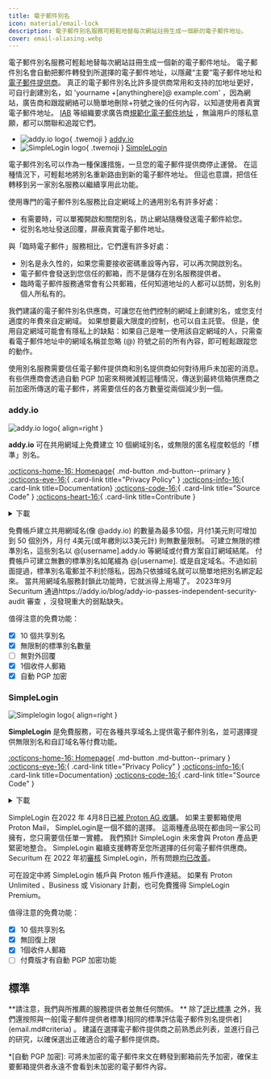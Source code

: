 ```yaml
---
title: 電子郵件別名
icon: material/email-lock
description: 電子郵件別名服務可輕鬆地替每次網站註冊生成一個新的電子郵件地址。
cover: email-aliasing.webp
---
```


電子郵件別名服務可輕鬆地替每次網站註冊生成一個新的電子郵件地址。 電子郵件別名會自動把郵件轉發到所選擇的電子郵件地址，以隱藏“主要”電子郵件地址和[電子郵件提供商](email.md)。 真正的電子郵件別名比許多提供商常用和支持的加地址更好，可自行創建別名，如 'yourname +[anythinghere]@ example.com' ，因為網站，廣告商和跟蹤網絡可以簡單地刪除+符號之後的任何內容，以知道使用者真實電子郵件地址。 [IAB](https://en.wikipedia.org/wiki/Interactive_Advertising_Bureau) 等組織要求廣告商[規範化電子郵件地址](https://shkspr.mobi/blog/2023/01/the-iab-loves-tracking-users-but-it-hates-users-tracking-them) ，無論用戶的隱私意願，都可以關聯和追蹤它們。

<div class="grid cards" markdown>

- ![addy.io logo](assets/img/email-aliasing/addy.svg){ .twemoji } [addy.io](email-aliasing.md#addyio)
- ![SimpleLogin logo](assets/img/email-aliasing/simplelogin.svg){ .twemoji } [SimpleLogin](email-aliasing.md#simplelogin)

</div>

電子郵件別名可以作為一種保護措施，一旦您的電子郵件提供商停止運營。 在這種情況下，可輕鬆地將別名重新路由到新的電子郵件地址。 但這也意謂，把信任轉移到另一家別名服務以繼續享用此功能。

使用專門的電子郵件別名服務比自定網域上的通用別名有許多好處：

- 有需要時，可以單獨開啟和關閉別名，防止網站隨機發送電子郵件給您。
- 從別名地址發送回覆，屏蔽真實電子郵件地址。

與「臨時電子郵件」服務相比，它們還有許多好處：

- 別名是永久性的，如果您需要接收密碼重設等內容，可以再次開啟別名。
- 電子郵件會發送到您信任的郵箱，而不是儲存在別名服務提供者。
- 臨時電子郵件服務通常會有公共郵箱，任何知道地址的人都可以訪問，別名則個人所私有的。

我們建議的電子郵件別名供應商，可讓您在他們控制的網域上創建別名，或您支付適度的年費來自定網域。 如果想要最大限度的控制，也可以自主託管。 但是，使用自定網域可能會有隱私上的缺點：如果自己是唯一使用該自定網域的人，只需查看電子郵件地址中的網域名稱並忽略 (@) 符號之前的所有內容，即可輕鬆跟蹤您的動作。

使用別名服務需要信任電子郵件提供商和別名提供商如何對待用戶未加密的消息。 有些供應商會透過自動 PGP 加密來稍微減輕這種情況，傳送到最終信箱供應商之前加密所傳送的電子郵件，將需要信任的各方數量從兩個減少到一個。

### addy.io

<div class="admonition recommendation" markdown>

![addy.io logo](assets/img/email-aliasing/addy.svg){ align=right }

**addy.io** 可在共用網域上免費建立 10 個網域別名，或無限的匿名程度較低的「標準」別名。

[:octicons-home-16: Homepage](https://addy.io){ .md-button .md-button--primary }
[:octicons-eye-16:](https://addy.io/privacy){ .card-link title="Privacy Policy" }
[:octicons-info-16:](https://addy.io/faq){ .card-link title=Documentation}
[:octicons-code-16:](https://github.com/anonaddy){ .card-link title="Source Code" }
[:octicons-heart-16:](https://addy.io/donate){ .card-link title=Contribute }

<details class="downloads" markdown>
<summary>下載</summary>

- [:simple-android: Android](https://addy.io/faq/#is-there-an-android-app)
- [:material-apple-ios: iOS](https://addy.io/faq/#is-there-an-ios-app)
- [:simple-firefoxbrowser: Firefox](https://addons.mozilla.org/firefox/addon/addy_io)
- [:simple-googlechrome: Chrome](https://chrome.google.com/webstore/detail/addyio-anonymous-email-fo/iadbdpnoknmbdeolbapdackdcogdmjpe)

</details>

</div>

免費帳戶建立共用網域名(像 @addy.io) 的數量為最多10個，月付1美元則可增加到 50 個別外，月付 4美元(或年繳則以3美元計) 則無數量限制。 可建立無限的標準別名，這些別名以 @[username].addy.io 等網域或付費方案自訂網域結尾。 付費帳戶可建立無數的標準別名如尾綴為 @[username]. 或是自定域名。不過如前面提過，標準別名電郵並不利於隱私，因為只依據域名就可以簡單地把別名綁定起來。 當共用網域名服務封鎖此功能時，它就派得上用場了。 2023年9月 Securitum 通過https://addy.io/blog/addy-io-passes-independent-security-audit 審查 ，沒發現重大的弱點缺失。

值得注意的免費功能：

- [x] 10 個共享別名
- [x] 無限制的標準別名數量
- [ ] 無對外回覆
- [x] 1個收件人郵箱
- [x] 自動 PGP 加密

### SimpleLogin

<div class="admonition recommendation" markdown>

![Simplelogin logo](assets/img/email-aliasing/simplelogin.svg){ align=right }

**SimpleLogin** 是免費服務，可在各種共享域名上提供電子郵件別名，並可選擇提供無限別名和自訂域名等付費功能。

[:octicons-home-16: Homepage](https://simplelogin.io){ .md-button .md-button--primary }
[:octicons-eye-16:](https://simplelogin.io/privacy){ .card-link title="Privacy Policy" }
[:octicons-info-16:](https://simplelogin.io/docs){ .card-link title=Documentation}
[:octicons-code-16:](https://github.com/simple-login){ .card-link title="Source Code" }

<details class="downloads" markdown>
<summary>下載</summary>

- [:simple-googleplay: Google Play](https://play.google.com/store/apps/details?id=io.simplelogin.android)
- [:simple-appstore: App Store](https://apps.apple.com/app/id1494359858)
- [:simple-github: GitHub](https://github.com/simple-login/Simple-Login-Android/releases)
- [:simple-firefoxbrowser: Firefox](https://addons.mozilla.org/firefox/addon/simplelogin)
- [:simple-googlechrome: Chrome](https://chrome.google.com/webstore/detail/dphilobhebphkdjbpfohgikllaljmgbn)
- [:simple-microsoftedge: Edge](https://microsoftedge.microsoft.com/addons/detail/simpleloginreceive-sen/diacfpipniklenphgljfkmhinphjlfff)
- [:simple-safari: Safari](https://apps.apple.com/app/id6475835429)

</details>

</div>

SimpleLogin 在2022 年 4月8日[已被 Proton AG 收購](https://proton.me/news/proton-and-simplelogin-join-forces)。 如果主要郵箱使用 Proton Mail， SimpleLogin是一個不錯的選擇。 這兩種產品現在都由同一家公司擁有，您只需要信任單一實體。 我們預計 SimpleLogin 未來會與 Proton 產品更緊密地整合。 SimpleLogin 繼續支援轉寄至您所選擇的任何電子郵件供應商。 Securitum 在 2022 年初[審核](https://simplelogin.io/blog/security-audit) SimpleLogin，所有問題[均已改善](https://simplelogin.io/audit2022/web.pdf)。

可在設定中將 SimpleLogin 帳戶與 Proton 帳戶作連結。 如果有 Proton Unlimited 、Business 或 Visionary 計劃，也可免費獲得 SimpleLogin Premium。

值得注意的免費功能：

- [x] 10 個共享別名
- [x] 無回復上限
- [x] 1個收件人郵箱
- [ ] 付費版才有自動 PGP 加密功能

## 標準

\*\*請注意，我們與所推薦的服務提供者並無任何關係。 \*\* 除了[評比標準](about/criteria.md) 之外，我們還按照與一般[電子郵件提供者標準]相同的標準評估電子郵件別名提供者](email.md#criteria) 。 建議在選擇電子郵件提供商之前熟悉此列表，並進行自己的研究，以確保選出正確適合的電子郵件提供商。

\*[自動 PGP 加密]: 可將未加密的電子郵件來文在轉發到郵箱前先予加密，確保主要郵箱提供者永遠不會看到未加密的電子郵件內容。
